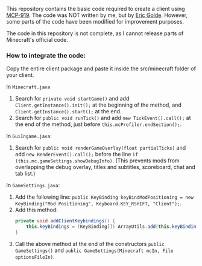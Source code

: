 This repository contains the basic code required to create a client using [MCP-919](https://github.com/Marcelektro/MCP-919). The code was NOT written by me, but by [Eric Golde](https://github.com/egold555). However, some parts of the code have been modified for improvement purposes.

The code in this repository is not complete, as I cannot release parts of Minecraft's official code.

### How to integrate the code:

Copy the entire client package and paste it inside the src/minecraft folder of your client.

In `Minecraft.java`

1. Search for `private void startGame()` and add `Client.getInstance().init();` at the beginning of the method, and `Client.getInstance().start();` at the end.
2. Search for `public void runTick()` and add `new TickEvent().call();` at the end of the method, just before `this.mcProfiler.endSection();`.

In `GuiIngame.java`:

1. Search for `public void renderGameOverlay(float partialTicks)` and add `new RenderEvent().call();` before the line `if (this.mc.gameSettings.showDebugInfo)`.
   (This prevents mods from overlapping the debug overlay, titles and subtitles, scoreboard, chat and tab list.)

In `GameSettings.java`:

1. Add the following line: `public KeyBinding keyBindModPositioning = new KeyBinding("Mod Positioning", Keyboard.KEY_RSHIFT, "Client");`.
2. Add this method:
   ```java
   private void addClientKeybindings() {
       this.keyBindings = (KeyBinding[]) ArrayUtils.add(this.keyBindings, this.keyBindModPositioning);
   }
   ```
3. Call the above method at the end of the constructors `public GameSettings()` and `public GameSettings(Minecraft mcIn, File optionsFileIn)`.
